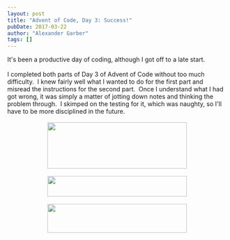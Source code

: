 ```yaml
---
layout: post
title: "Advent of Code, Day 3: Success!"
pubDate: 2017-03-22
author: "Alexander Garber"
tags: []
---
```


<div dir="ltr" style="text-align: left;" trbidi="on">It's been a productive day of coding, although I got off to a late start.<br><br>I completed both parts of Day 3 of Advent of Code without too much difficulty.  I knew fairly well
          what I wanted to do for the first part and misread the instructions for the second part.  Once I understand what I had got wrong, it was simply a matter of jotting down notes and thinking the problem through.  I skimped on the
          testing for it, which was naughty, so I'll have to be more disciplined in the future.<br><br>
          <div class="separator" style="clear: both; text-align: center;"><a href="https://2.bp.blogspot.com/-X11Nfh_y2EI/WNIUKMbn8qI/AAAAAAAAP9M/HsTCNANvRKQbHZ_W9blwy_4eZX5E8AkMACLcB/s1600/Screenshot%2Bfrom%2B2017-03-22%2B17-03-14.png" imageanchor="1" style="margin-left: 1em; margin-right: 1em;"><img border="0" height="106" src="https://2.bp.blogspot.com/-X11Nfh_y2EI/WNIUKMbn8qI/AAAAAAAAP9M/HsTCNANvRKQbHZ_W9blwy_4eZX5E8AkMACLcB/s320/Screenshot%2Bfrom%2B2017-03-22%2B17-03-14.png" width="320"></a></div>
<br>
          <div class="separator" style="clear: both; text-align: center;"><a href="https://2.bp.blogspot.com/-GkUXac3_lDQ/WNHhb0WQ_rI/AAAAAAAAP8w/Sh_zQH2aRhQlPLsoyGrK_iQoYuO_jUtfACLcB/s1600/Screenshot%2Bfrom%2B2017-03-22%2B13-23-48.png" imageanchor="1" style="margin-left: 1em; margin-right: 1em;"><img border="0" height="47" src="https://2.bp.blogspot.com/-GkUXac3_lDQ/WNHhb0WQ_rI/AAAAAAAAP8w/Sh_zQH2aRhQlPLsoyGrK_iQoYuO_jUtfACLcB/s320/Screenshot%2Bfrom%2B2017-03-22%2B13-23-48.png" width="320"></a></div>
<br>
          <div class="separator" style="clear: both; text-align: center;"><a href="https://2.bp.blogspot.com/-xBuAFpCvHOo/WNIUJ1IXaeI/AAAAAAAAP9I/3j-pKPQye-Yxml8DTS1uelG65WNTMMbFwCLcB/s1600/Screenshot%2Bfrom%2B2017-03-22%2B17-02-18.png" imageanchor="1" style="margin-left: 1em; margin-right: 1em;"><img border="0" height="66" src="https://2.bp.blogspot.com/-xBuAFpCvHOo/WNIUJ1IXaeI/AAAAAAAAP9I/3j-pKPQye-Yxml8DTS1uelG65WNTMMbFwCLcB/s320/Screenshot%2Bfrom%2B2017-03-22%2B17-02-18.png" width="320"></a></div>
<br><br>
        </div>
